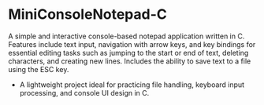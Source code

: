 # MiniConsoleNotepad-C

A simple and interactive console-based notepad application written in C.
Features include text input, navigation with arrow keys, and key bindings for essential editing tasks such as jumping to the start or end of text, deleting characters, and creating new lines. Includes the ability to save text to a file using the ESC key.

* A lightweight project ideal for practicing file handling, keyboard input processing, and console UI design in C.
